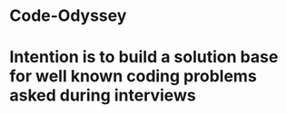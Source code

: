 # Code-Odyssey

# Intention is to build a solution base for well known coding problems asked during interviews
